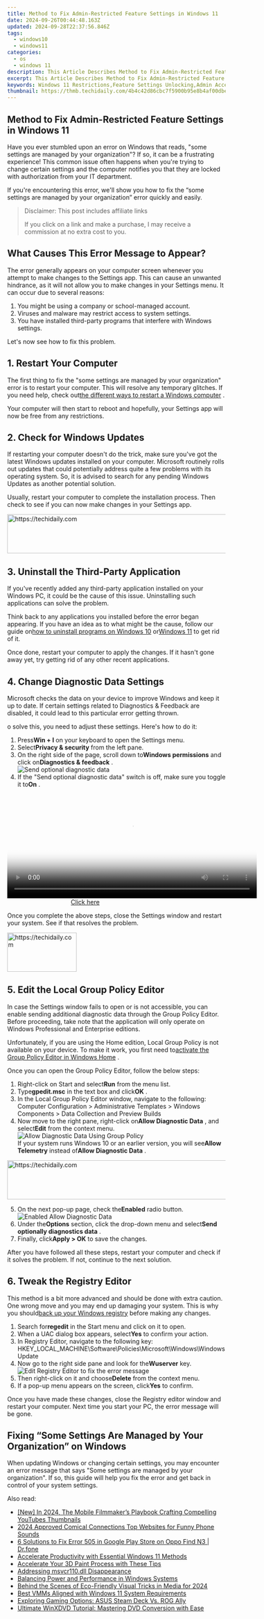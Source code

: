 ```yaml
---
title: Method to Fix Admin-Restricted Feature Settings in Windows 11
date: 2024-09-26T00:44:48.163Z
updated: 2024-09-28T22:37:56.846Z
tags:
  - windows10
  - windows11
categories:
  - os
  - windows 11
description: This Article Describes Method to Fix Admin-Restricted Feature Settings in Windows 11
excerpt: This Article Describes Method to Fix Admin-Restricted Feature Settings in Windows 11
keywords: Windows 11 Restrictions,Feature Settings Unlocking,Admin Access Controls,Windows 11 Fix Method,Removing Restriction Features,Unrestricted Windows 11,Adjust Admin-Restricted Options
thumbnail: https://thmb.techidaily.com/4b4c42d86cbc7f5900b95e8b4af00dbe97e236701df75d0c16e39e29a2174a46.jpg
---
```


## Method to Fix Admin-Restricted Feature Settings in Windows 11

 Have you ever stumbled upon an error on Windows that reads, "some settings are managed by your organization"? If so, it can be a frustrating experience! This common issue often happens when you're trying to change certain settings and the computer notifies you that they are locked with authorization from your IT department.

 If you're encountering this error, we'll show you how to fix the “some settings are managed by your organization” error quickly and easily.

>  Disclaimer: This post includes affiliate links
>
>  If you click on a link and make a purchase, I may receive a commission at no extra cost to you.
>

## What Causes This Error Message to Appear?

 The error generally appears on your computer screen whenever you attempt to make changes to the Settings app. This can cause an unwanted hindrance, as it will not allow you to make changes in your Settings menu. It can occur due to several reasons:

1. You might be using a company or school-managed account.
2. Viruses and malware may restrict access to system settings.
3. You have installed third-party programs that interfere with Windows settings.

Let's now see how to fix this problem.

## 1\. Restart Your Computer

 The first thing to fix the "some settings are managed by your organization" error is to restart your computer. This will resolve any temporary glitches. If you need help, check out[the different ways to restart a Windows computer](https://www.makeuseof.com/windows-restart-methods/) .

 Your computer will then start to reboot and hopefully, your Settings app will now be free from any restrictions.

## 2\. Check for Windows Updates

 If restarting your computer doesn't do the trick, make sure you've got the latest Windows updates installed on your computer. Microsoft routinely rolls out updates that could potentially address quite a few problems with its operating system. So, it is advised to search for any pending Windows Updates as another potential solution.

 Usually, restart your computer to complete the installation process. Then check to see if you can now make changes in your Settings app.

<!-- affiliate ads begin -->
<a href="https://appsumo.8odi.net/c/5597632/2087390/7443" target="_top" id="2087390">
  <img src="//a.impactradius-go.com/display-ad/7443-2087390" border="0" alt="https://techidaily.com" width="728" height="90"/>
</a>
<img height="0" width="0" src="https://appsumo.8odi.net/i/5597632/2087390/7443" style="position:absolute;visibility:hidden;" border="0" />
<!-- affiliate ads end -->

## 3\. Uninstall the Third-Party Application

 If you've recently added any third-party application installed on your Windows PC, it could be the cause of this issue. Uninstalling such applications can solve the problem.

 Think back to any applications you installed before the error began appearing. If you have an idea as to what might be the cause, follow our guide on[how to uninstall programs on Windows 10](https://www.makeuseof.com/tag/how-to-uninstall-programs-on-windows-10/) or[Windows 11](https://www.makeuseof.com/windows-11-different-ways-to-uninstall-software/) to get rid of it.

 Once done, restart your computer to apply the changes. If it hasn't gone away yet, try getting rid of any other recent applications.

## 4\. Change Diagnostic Data Settings

 Microsoft checks the data on your device to improve Windows and keep it up to date. If certain settings related to Diagnostics & Feedback are disabled, it could lead to this particular error getting thrown.

 o solve this, you need to adjust these settings. Here's how to do it:

1. Press**Win + I** on your keyboard to open the Settings menu.
2. Select**Privacy & security** from the left pane.
3. On the right side of the page, scroll down to**Windows permissions** and click on**Diagnostics & feedback** .  
![Send optional diagnostic data](https://static1.makeuseofimages.com/wordpress/wp-content/uploads/2023/03/send-optional-diagnostic-data.jpg)
4. If the "Send optional diagnostic data" switch is off, make sure you toggle it to**On** .

<!-- affiliate ads begin -->
<span id="1938141">
					<video width="576" height="240" style="cursor:pointer"
           poster="//a.impactradius-go.com/display-clicktoplayimage/1938141.png"
           onclick="if(!this.playClicked){this.play();this.setAttribute('controls',true);this.playClicked=true;}">
	   <source src="//a.impactradius-go.com/display-ad/22993-1938141">
	   <img src="//a.impactradius-go.com/display-clicktoplayimage/1938141.png" style="border: none; height: 100%; width: 100%; object-fit: contain">
	</video>
	<div style="width:360px;text-align:center"><a href="javascript:window.open(decodeURIComponent('https%3A%2F%2Fhomestyler.sjv.io%2Fc%2F5597632%2F1938141%2F22993'), '_blank');void(0);">Click here</a></div>
</span>
<img height="0" width="0" src="https://imp.pxf.io/i/5597632/1938141/22993" style="position:absolute;visibility:hidden;" border="0" />
<!-- affiliate ads end -->

 Once you complete the above steps, close the Settings window and restart your system. See if that resolves the problem.

<!-- affiliate ads begin -->
<a href="https://review-au.sjv.io/c/5597632/2098700/14409" target="_top" id="2098700">
  <img src="//a.impactradius-go.com/display-ad/14409-2098700" border="0" alt="https://techidaily.com" width="160" height="90"/>
</a>
<img height="0" width="0" src="https://review-au.sjv.io/i/5597632/2098700/14409" style="position:absolute;visibility:hidden;" border="0" />
<!-- affiliate ads end -->

## 5\. Edit the Local Group Policy Editor

 In case the Settings window fails to open or is not accessible, you can enable sending additional diagnostic data through the Group Policy Editor. Before proceeding, take note that the application will only operate on Windows Professional and Enterprise editions.

 Unfortunately, if you are using the Home edition, Local Group Policy is not available on your device. To make it work, you first need to[activate the Group Policy Editor in Windows Home](https://www.makeuseof.com/tag/access-group-policy-editor-even-windows-home-settings-try/) .

Once you can open the Group Policy Editor, follow the below steps:

1. Right-click on Start and select**Run** from the menu list.
2. Type**gpedit.msc** in the text box and click**OK** .
3. In the Local Group Policy Editor window, navigate to the following:  
Computer Configuration > Administrative Templates > Windows Components > Data Collection and Preview Builds
4. Now move to the right pane, right-click on**Allow Diagnostic Data** , and select**Edit** from the context menu.  
![Allow Diagnostic Data Using Group Policy](https://static1.makeuseofimages.com/wordpress/wp-content/uploads/2023/03/allow-diagnostic-data-using-group-policy.jpg)  
 If your system runs Windows 10 or an earlier version, you will see**Allow Telemetry** instead of**Allow Diagnostic Data** .

<!-- affiliate ads begin -->
<a href="https://appsumo.8odi.net/c/5597632/2129741/7443" target="_top" id="2129741">
  <img src="//a.impactradius-go.com/display-ad/7443-2129741" border="0" alt="https://techidaily.com" width="728" height="90"/>
</a>
<img height="0" width="0" src="https://appsumo.8odi.net/i/5597632/2129741/7443" style="position:absolute;visibility:hidden;" border="0" />
<!-- affiliate ads end -->

5. On the next pop-up page, check the**Enabled** radio button.  
![Enabled Allow Diagnostic Data](https://static1.makeuseofimages.com/wordpress/wp-content/uploads/2023/03/enabled-allow-diagnostic-data.jpg)
6. Under the**Options** section, click the drop-down menu and select**Send optionally diagnostics data** .
7. Finally, click**Apply > OK** to save the changes.

 After you have followed all these steps, restart your computer and check if it solves the problem. If not, continue to the next solution.

## 6\. Tweak the Registry Editor

 This method is a bit more advanced and should be done with extra caution. One wrong move and you may end up damaging your system. This is why you should[back up your Windows registry](https://www.makeuseof.com/tag/backup-restore-windows-registry/) before making any changes.

1. Search for**regedit** in the Start menu and click on it to open.
2. When a UAC dialog box appears, select**Yes** to confirm your action.
3. In Registry Editor, navigate to the following key:  
HKEY_LOCAL_MACHINE\Software\Policies\Microsoft\Windows\WindowsUpdate
4. Now go to the right side pane and look for the**Wuserver** key.  
![Edit Registry Editor to fix the error message](https://static1.makeuseofimages.com/wordpress/wp-content/uploads/2023/03/edit-registry-editor-to-fix-the-error-message.jpg)
5. Then right-click on it and choose**Delete** from the context menu.
6. If a pop-up menu appears on the screen, click**Yes** to confirm.

 Once you have made these changes, close the Registry editor window and restart your computer. Next time you start your PC, the error message will be gone.

## Fixing “Some Settings Are Managed by Your Organization” on Windows

 When updating Windows or changing certain settings, you may encounter an error message that says "Some settings are managed by your organization". If so, this guide will help you fix the error and get back in control of your system settings.

<ins class="adsbygoogle"
     style="display:block"
     data-ad-format="autorelaxed"
     data-ad-client="ca-pub-7571918770474297"
     data-ad-slot="1223367746"></ins>

<ins class="adsbygoogle"
     style="display:block"
     data-ad-client="ca-pub-7571918770474297"
     data-ad-slot="8358498916"
     data-ad-format="auto"
     data-full-width-responsive="true"></ins>

<span class="atpl-alsoreadstyle">Also read:</span>
<div><ul>
<li><a href="https://youtube-blog.techidaily.com/n-2024-the-mobile-filmmakers-playbook-crafting-compelling-youtubes-thumbnails/"><u>[New] In 2024, The Mobile Filmmaker’s Playbook Crafting Compelling YouTubes Thumbnails</u></a></li>
<li><a href="https://extra-tips.techidaily.com/2024-approved-comical-connections-top-websites-for-funny-phone-sounds/"><u>2024 Approved Comical Connections Top Websites for Funny Phone Sounds</u></a></li>
<li><a href="https://howto.techidaily.com/6-solutions-to-fix-error-505-in-google-play-store-on-oppo-find-n3-drfone-by-drfone-fix-android-problems-fix-android-problems/"><u>6 Solutions to Fix Error 505 in Google Play Store on Oppo Find N3 | Dr.fone</u></a></li>
<li><a href="https://win11.techidaily.com/accelerate-productivity-with-essential-windows-11-methods/"><u>Accelerate Productivity with Essential Windows 11 Methods</u></a></li>
<li><a href="https://win11.techidaily.com/accelerate-your-3d-paint-process-with-these-tips/"><u>Accelerate Your 3D Paint Process with These Tips</u></a></li>
<li><a href="https://win11.techidaily.com/addressing-msvcr110dll-disappearance/"><u>Addressing msvcr110.dll Disappearance</u></a></li>
<li><a href="https://win11.techidaily.com/balancing-power-and-performance-in-windows-systems/"><u>Balancing Power and Performance in Windows Systems</u></a></li>
<li><a href="https://extra-tips.techidaily.com/behind-the-scenes-of-eco-friendly-visual-tricks-in-media-for-2024/"><u>Behind the Scenes of Eco-Friendly Visual Tricks in Media for 2024</u></a></li>
<li><a href="https://win11.techidaily.com/best-vmms-aligned-with-windows-11-system-requirements/"><u>Best VMMs Aligned with Windows 11 System Requirements</u></a></li>
<li><a href="https://win11-tips.techidaily.com/exploring-gaming-options-asus-steam-deck-vs-rog-ally/"><u>Exploring Gaming Options: ASUS Steam Deck Vs. ROG Ally</u></a></li>
<li><a href="https://some-approaches.techidaily.com/ultimate-winxdvd-tutorial-mastering-dvd-conversion-with-ease/"><u>Ultimate WinXDVD Tutorial: Mastering DVD Conversion with Ease</u></a></li>
</ul></div>

